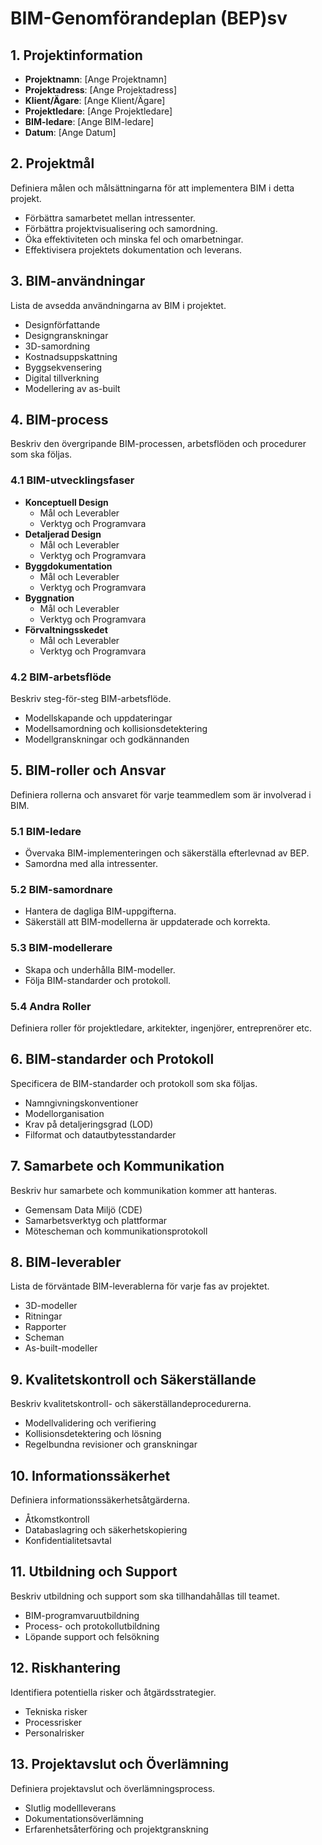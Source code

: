 # BIM-Genomförandeplan (BEP)sv

## 1. Projektinformation
- **Projektnamn**: [Ange Projektnamn]
- **Projektadress**: [Ange Projektadress]
- **Klient/Ägare**: [Ange Klient/Ägare]
- **Projektledare**: [Ange Projektledare]
- **BIM-ledare**: [Ange BIM-ledare]
- **Datum**: [Ange Datum]

## 2. Projektmål
Definiera målen och målsättningarna för att implementera BIM i detta projekt.
- Förbättra samarbetet mellan intressenter.
- Förbättra projektvisualisering och samordning.
- Öka effektiviteten och minska fel och omarbetningar.
- Effektivisera projektets dokumentation och leverans.

## 3. BIM-användningar
Lista de avsedda användningarna av BIM i projektet.
- Designförfattande
- Designgranskningar
- 3D-samordning
- Kostnadsuppskattning
- Byggsekvensering
- Digital tillverkning
- Modellering av as-built

## 4. BIM-process
Beskriv den övergripande BIM-processen, arbetsflöden och procedurer som ska följas.

### 4.1 BIM-utvecklingsfaser
- **Konceptuell Design**
    - Mål och Leverabler
    - Verktyg och Programvara
- **Detaljerad Design**
    - Mål och Leverabler
    - Verktyg och Programvara
- **Byggdokumentation**
    - Mål och Leverabler
    - Verktyg och Programvara
- **Byggnation**
    - Mål och Leverabler
    - Verktyg och Programvara
- **Förvaltningsskedet**
    - Mål och Leverabler
    - Verktyg och Programvara

### 4.2 BIM-arbetsflöde
Beskriv steg-för-steg BIM-arbetsflöde.
- Modellskapande och uppdateringar
- Modellsamordning och kollisionsdetektering
- Modellgranskningar och godkännanden

## 5. BIM-roller och Ansvar
Definiera rollerna och ansvaret för varje teammedlem som är involverad i BIM.

### 5.1 BIM-ledare
- Övervaka BIM-implementeringen och säkerställa efterlevnad av BEP.
- Samordna med alla intressenter.

### 5.2 BIM-samordnare
- Hantera de dagliga BIM-uppgifterna.
- Säkerställ att BIM-modellerna är uppdaterade och korrekta.

### 5.3 BIM-modellerare
- Skapa och underhålla BIM-modeller.
- Följa BIM-standarder och protokoll.

### 5.4 Andra Roller
Definiera roller för projektledare, arkitekter, ingenjörer, entreprenörer etc.

## 6. BIM-standarder och Protokoll
Specificera de BIM-standarder och protokoll som ska följas.
- Namngivningskonventioner
- Modellorganisation
- Krav på detaljeringsgrad (LOD)
- Filformat och datautbytesstandarder

## 7. Samarbete och Kommunikation
Beskriv hur samarbete och kommunikation kommer att hanteras.
- Gemensam Data Miljö (CDE)
- Samarbetsverktyg och plattformar
- Mötescheman och kommunikationsprotokoll

## 8. BIM-leverabler
Lista de förväntade BIM-leverablerna för varje fas av projektet.
- 3D-modeller
- Ritningar
- Rapporter
- Scheman
- As-built-modeller

## 9. Kvalitetskontroll och Säkerställande
Beskriv kvalitetskontroll- och säkerställandeprocedurerna.
- Modellvalidering och verifiering
- Kollisionsdetektering och lösning
- Regelbundna revisioner och granskningar

## 10. Informationssäkerhet
Definiera informationssäkerhetsåtgärderna.
- Åtkomstkontroll
- Databaslagring och säkerhetskopiering
- Konfidentialitetsavtal

## 11. Utbildning och Support
Beskriv utbildning och support som ska tillhandahållas till teamet.
- BIM-programvaruutbildning
- Process- och protokollutbildning
- Löpande support och felsökning

## 12. Riskhantering
Identifiera potentiella risker och åtgärdsstrategier.
- Tekniska risker
- Processrisker
- Personalrisker

## 13. Projektavslut och Överlämning
Definiera projektavslut och överlämningsprocess.
- Slutlig modellleverans
- Dokumentationsöverlämning
- Erfarenhetsåterföring och projektgranskning
